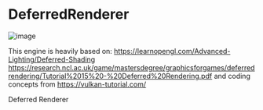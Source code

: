 # DeferredRenderer
![image](https://github.com/felipunky/DeferredRenderer/assets/21000020/ed60b7fc-9a95-4720-9398-0113892423d2)

This engine is heavily based on:
https://learnopengl.com/Advanced-Lighting/Deferred-Shading
https://research.ncl.ac.uk/game/mastersdegree/graphicsforgames/deferredrendering/Tutorial%2015%20-%20Deferred%20Rendering.pdf
and coding concepts from https://vulkan-tutorial.com/

Deferred Renderer
